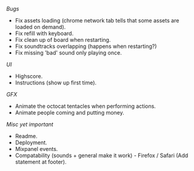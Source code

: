 *Bugs*
- Fix assets loading (chrome network tab tells that some assets are loaded on demand).
- Fix refill with keyboard.
- Fix clean up of board when restarting.
- Fix soundtracks overlapping (happens when restarting?)
- Fix missing 'bad' sound only playing once.

*UI*
- Highscore.
- Instructions (show up first time).

*GFX*
- Animate the octocat tentacles when performing actions.
- Animate people coming and putting money.

*Misc yet important*
- Readme.
- Deployment.
- Mixpanel events.
- Compatability (sounds + general make it work) - Firefox / Safari (Add statement at footer).
